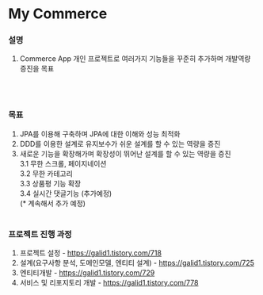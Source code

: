 # My Commerce

### 설명 
1. Commerce App 개인 프로젝트로 여러가지 기능들을 꾸준히 추가하며 개발역량 증진을 목표

<br><br>

### 목표
1. JPA를 이용해 구축하며 JPA에 대한 이해와 성능 최적화
2. DDD를 이용한 설계로 유지보수가 쉬운 설계를 할 수 있는 역량을 증진
3. 새로운 기능을 확장해가며 확장성이 뛰어난 설계를 할 수 있는 역량을 증진
    <br> 3.1 무한 스크롤, 페이지네이션
    <br> 3.2 무한 카테고리
    <br> 3.3 상품평 기능 확장
    <br> 3.4 실시간 댓글기능 (추가예정)
    <br> (* 계속해서 추가 예정)
<br><br>

### 프로젝트 진행 과정
1. 프로젝트 설정 - https://galid1.tistory.com/718
2. 설계(요구사항 분석, 도메인모델, 엔티티 설계) - https://galid1.tistory.com/725
3. 엔티티개발 - https://galid1.tistory.com/729
4. 서비스 및 리포지토리 개발 - https://galid1.tistory.com/778
<br><br>
